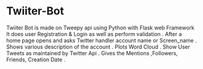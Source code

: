 # Twiiter-Bot
Twiiter Bot is made on Tweepy api using Python with Flask web Framework
It does user Registration & Login as well as  perform validation  .
After a home page opens and asks Twitter handler account name or Screen_name . 
Shows various description of the account .
Plots Word Cloud .
Show User Tweets as maintained by Twitter Api .
Gives the Mentions ,Followers, Friends, Creation Date .
